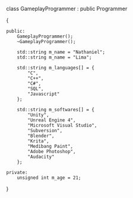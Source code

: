 class GameplayProgrammer : public Programmer

{

	public:
		GameplayProgrammer();
		~GameplayProgrammer();
	
		std::string m_name = "Nathaniel";
		std::string m_name = "Lima";
		
		std::string m_languages[] = {
			"C",
			"C++",
			"C#",
			"SQL",
			"Javascript"
		};
		
		std::string m_softwares[] = {
			"Unity",
			"Unreal Engine 4",
			"Microsoft Visual Studio",
			"Subversion",
			"Blender",
			"Krita",
			"Medibang Paint",
			"Adobe Photoshop",
			"Audacity"
		};
		
	private:
		unsigned int m_age = 21;
}

<!---
NathanielLima/NathanielLima is a ✨ special ✨ repository because its `README.md` (this file) appears on your GitHub profile.
You can click the Preview link to take a look at your changes.
--->
